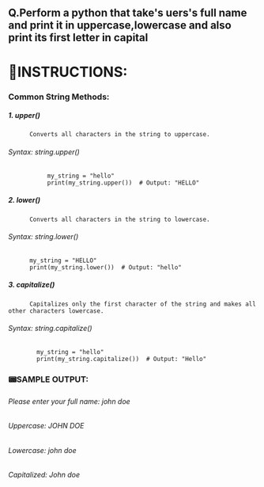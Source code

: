 ## Q.Perform a python that take's uers's full name and print it in uppercase,lowercase and also print its first letter in capital

# 🛑INSTRUCTIONS:

### Common String Methods:

##### 1. upper()
          Converts all characters in the string to uppercase.
######   Syntax: string.upper()    
               my_string = "hello"
               print(my_string.upper())  # Output: "HELLO"
##### 2. lower()
          Converts all characters in the string to lowercase.
######    Syntax: string.lower()
          my_string = "HELLO"
          print(my_string.lower())  # Output: "hello"
##### 3. capitalize()
          Capitalizes only the first character of the string and makes all other characters lowercase.
######    Syntax: string.capitalize()
            my_string = "hello"
            print(my_string.capitalize())  # Output: "Hello"



### 📟SAMPLE OUTPUT:
###### Please enter your full name: john doe
###### Uppercase:  JOHN DOE
###### Lowercase:  john doe
###### Capitalized:  John doe

            


          
 
